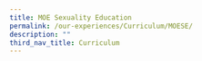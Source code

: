 ```yaml
---
title: MOE Sexuality Education
permalink: /our-experiences/Curriculum/MOESE/
description: ""
third_nav_title: Curriculum
---
```

